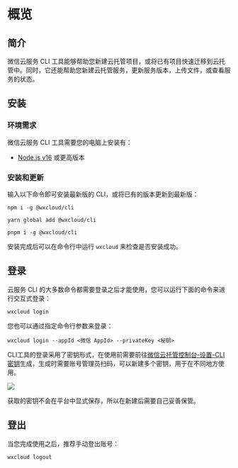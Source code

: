 # 概览

## 简介

微信云服务 CLI 工具能够帮助您新建云托管项目，或将已有项目快速迁移到云托管中。同时，它还能帮助您新建云托管服务，更新服务版本，上传文件，或查看服务的状态。

## 安装

### 环境需求

微信云服务 CLI 工具需要您的电脑上安装有：

- [Node.js v16](https://nodejs.org/zh-cn/) 或更高版本

### 安装和更新

输入以下命令即可安装最新版的 CLI，或将已有的版本更新到最新版：

<CodeGroup>
  <CodeGroupItem title="npm" active>

```bash:no-line-numbers
npm i -g @wxcloud/cli
```

  </CodeGroupItem>
  <CodeGroupItem title="yarn">

```bash:no-line-numbers
yarn global add @wxcloud/cli
```

  </CodeGroupItem>
  <CodeGroupItem title="pnpm">

```bash:no-line-numbers
pnpm i -g @wxcloud/cli
```

  </CodeGroupItem>
</CodeGroup>

安装完成后可以在命令行中运行 `wxcloud` 来检查是否安装成功。

## 登录

云服务 CLI 的大多数命令都需要登录之后才能使用，您可以运行下面的命令来进行交互式登录：

```:no-line-numbers
wxcloud login
```

您也可以通过指定命令行参数来登录：

```:no-line-numbers
wxcloud login --appId <微信 AppId> --privateKey <秘钥>
```


CLI工具的登录采用了密钥形式，在使用前需要前往[微信云托管控制台-设置-CLI密钥](https://cloud.weixin.qq.com/cloudrun/settings/other)生成，生成时需要账号管理员扫码，可以新建多个密钥，用于在不同地方使用。

<img style="width:auto" src="/images/cli-key.png"/>

获取的密钥不会在平台中显式保存，所以在新建后需要自己妥善保管。


## 登出

当您完成使用之后，推荐手动登出账号：

```:no-line-numbers
wxcloud logout
```
